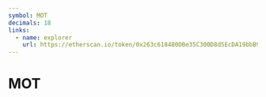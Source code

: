 ```yaml
---
symbol: MOT
decimals: 18
links:
  - name: explorer
    url: https://etherscan.io/token/0x263c618480DBe35C300D8d5EcDA19bbB986AcaeD
---
```


# MOT
